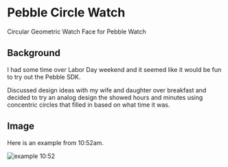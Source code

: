 # Pebble Circle Watch
Circular Geometric Watch Face for Pebble Watch

## Background
I had some time over Labor Day weekend and it seemed like it would be fun to try out the Pebble SDK.

Discussed design ideas with my wife and daughter over breakfast and decided to try an analog design the showed hours and minutes using concentric circles that filled in based on what time it was.

## Image
Here is an example from 10:52am.

![example 10:52](https://raw.github.com/stevenchanin/Pebble_Circle_Watch/master/misc/example_10_52am.jpg)
